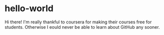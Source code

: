 # hello-world

Hi there!
I'm really thankful to coursera for making their courses free for students. Otherwise I eould never be able to learn about GitHub any sooner.
